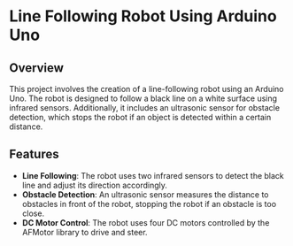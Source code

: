# Line Following Robot Using Arduino Uno

## Overview

This project involves the creation of a line-following robot using an Arduino Uno. The robot is designed to follow a black line on a white surface using infrared sensors. Additionally, it includes an ultrasonic sensor for obstacle detection, which stops the robot if an object is detected within a certain distance.

## Features

- **Line Following**: The robot uses two infrared sensors to detect the black line and adjust its direction accordingly.
- **Obstacle Detection**: An ultrasonic sensor measures the distance to obstacles in front of the robot, stopping the robot if an obstacle is too close.
- **DC Motor Control**: The robot uses four DC motors controlled by the AFMotor library to drive and steer.
